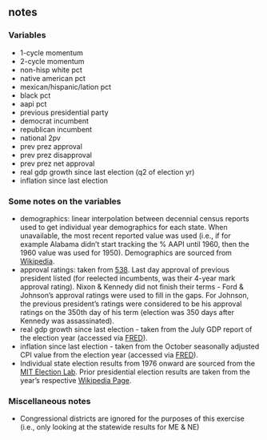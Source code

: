 
## notes

### Variables

-   1-cycle momentum
-   2-cycle momentum
-   non-hisp white pct
-   native american pct
-   mexican/hispanic/lation pct
-   black pct
-   aapi pct
-   previous presidential party
-   democrat incumbent
-   republican incumbent
-   national 2pv
-   prev prez approval
-   prev prez disapproval
-   prev prez net approval
-   real gdp growth since last election (q2 of election yr)
-   inflation since last election

### Some notes on the variables

-   demographics: linear interpolation between decennial census reports
    used to get individual year demographics for each state. When
    unavailable, the most recent reported value was used (i.e., if for
    example Alabama didn’t start tracking the % AAPI until 1960, then
    the 1960 value was used for 1950). Demographics are sourced from
    [Wikipedia](https://en.wikipedia.org/wiki/Historical_racial_and_ethnic_demographics_of_the_United_States).
-   approval ratings: taken from
    [538](https://projects.fivethirtyeight.com/biden-approval-rating/?ex_cid=rrpromo).
    Last day approval of previous president listed (for reelected
    incumbents, was their 4-year mark approval rating). Nixon & Kennedy
    did not finish their terms - Ford & Johnson’s approval ratings were
    used to fill in the gaps. For Johnson, the previous president’s
    ratings were considered to be his approval ratings on the 350th day
    of his term (election was 350 days after Kennedy was assassinated).
-   real gdp growth since last election - taken from the July GDP report
    of the election year (accessed via
    [FRED](https://fred.stlouisfed.org/series/GDPC1)).
-   inflation since last election - taken from the October seasonally
    adjusted CPI value from the election year (accessed via
    [FRED](https://fred.stlouisfed.org/series/CPIAUCSL)).
-   Individual state election results from 1976 onward are sourced from
    the [MIT Election
    Lab](https://dataverse.harvard.edu/dataset.xhtml?persistentId=doi:10.7910/DVN/42MVDX).
    Prior presidential election results are taken from the year’s
    respective [Wikipedia
    Page](https://en.wikipedia.org/wiki/List_of_United_States_presidential_elections_by_popular_vote_margin#List).

### Miscellaneous notes

-   Congressional districts are ignored for the purposes of this
    exercise (i.e., only looking at the statewide results for ME & NE)
